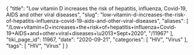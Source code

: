 {
    "title": "Low vitamin D increases the risk of hepatitis, influenza, Covid-19, AIDS and other viral diseases",
    "slug": "low-vitamin-d-increases-the-risk-of-hepatitis-influenza-covid-19-aids-and-other-viral-diseases",
    "aliases": [
        "/Low+vitamin+D+increases+the+risk+of+hepatitis+influenza+Covid-19+AIDS+and+other+viral+diseases+\u2013+Sept+2020",
        "/11967"
    ],
    "tiki_page_id": 11967,
    "date": "2020-09-21",
    "categories": [
        "HIV",
        "Virus"
    ],
    "tags": [
        "HIV",
        "Virus"
    ]
}